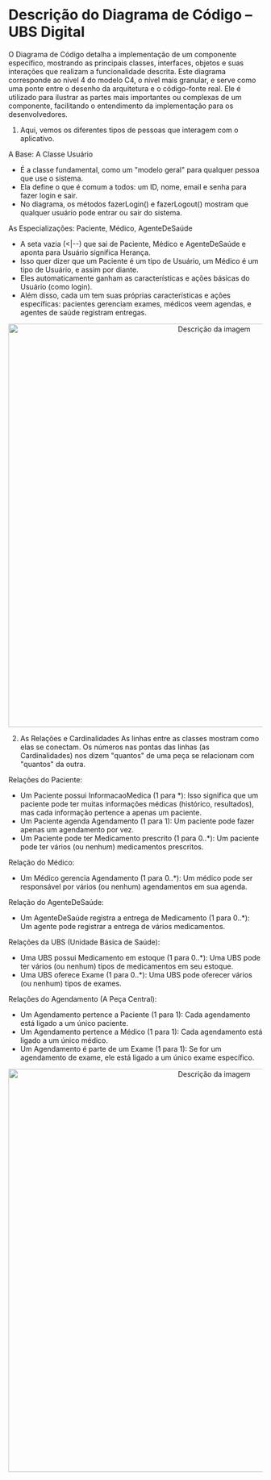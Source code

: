 # Descrição do Diagrama de Código – UBS Digital

  O Diagrama de Código detalha a implementação de um componente específico, mostrando as principais classes, interfaces, objetos e suas interações que realizam a funcionalidade descrita. Este diagrama corresponde ao nível 4 do modelo C4, o nível mais granular, e serve como uma ponte entre o desenho da arquitetura e o código-fonte real. Ele é utilizado para ilustrar as partes mais importantes ou complexas de um componente, facilitando o entendimento da implementação para os desenvolvedores.

1. Aqui, vemos os diferentes tipos de pessoas que interagem com o aplicativo.

A Base: A Classe Usuário

- É a classe fundamental, como um "modelo geral" para qualquer pessoa que use o sistema.
- Ela define o que é comum a todos: um ID, nome, email e senha para fazer login e sair.
- No diagrama, os métodos fazerLogin() e fazerLogout() mostram que qualquer usuário pode entrar ou sair do sistema.

As Especializações: Paciente, Médico, AgenteDeSaúde

- A seta vazia (<|--) que sai de Paciente, Médico e AgenteDeSaúde e aponta para Usuário significa Herança.
- Isso quer dizer que um Paciente é um tipo de Usuário, um Médico é um tipo de Usuário, e assim por diante.
- Eles automaticamente ganham as características e ações básicas do Usuário (como login).
- Além disso, cada um tem suas próprias características e ações específicas: pacientes gerenciam exames, médicos veem agendas, e agentes de saúde registram entregas.

<div align="center">
  <img src="https://github.com/user-attachments/assets/8a45e88f-45df-4573-883e-0ecd41321fc6" width="800px" alt="Descrição da imagem">
</div>


2. As Relações e Cardinalidades
As linhas entre as classes mostram como elas se conectam. Os números nas pontas das linhas (as Cardinalidades) nos dizem "quantos" de uma peça se relacionam com "quantos" da outra.

Relações do Paciente:

- Um Paciente possui InformacaoMedica (1 para *): Isso significa que um paciente pode ter muitas informações médicas (histórico, resultados), mas cada informação pertence a apenas um paciente.
- Um Paciente agenda Agendamento (1 para 1): Um paciente pode fazer apenas um agendamento por vez.
- Um Paciente pode ter Medicamento prescrito (1 para 0..*): Um paciente pode ter vários (ou nenhum) medicamentos prescritos.

Relação do Médico:

- Um Médico gerencia Agendamento (1 para 0..*): Um médico pode ser responsável por vários (ou nenhum) agendamentos em sua agenda.

Relação do AgenteDeSaúde:

- Um AgenteDeSaúde registra a entrega de Medicamento (1 para 0..*): Um agente pode registrar a entrega de vários medicamentos.

Relações da UBS (Unidade Básica de Saúde):

- Uma UBS possui Medicamento em estoque (1 para 0..*): Uma UBS pode ter vários (ou nenhum) tipos de medicamentos em seu estoque.
- Uma UBS oferece Exame (1 para 0..*): Uma UBS pode oferecer vários (ou nenhum) tipos de exames.

Relações do Agendamento (A Peça Central):

- Um Agendamento pertence a Paciente (1 para 1): Cada agendamento está ligado a um único paciente.
- Um Agendamento pertence a Médico (1 para 1): Cada agendamento está ligado a um único médico.
- Um Agendamento é parte de um Exame (1 para 1): Se for um agendamento de exame, ele está ligado a um único exame específico.

<div align="center">
  <img src="https://github.com/user-attachments/assets/c39e71d0-758b-4d92-bd99-849b25e58eb4" width="800px" alt="Descrição da imagem">
</div>
